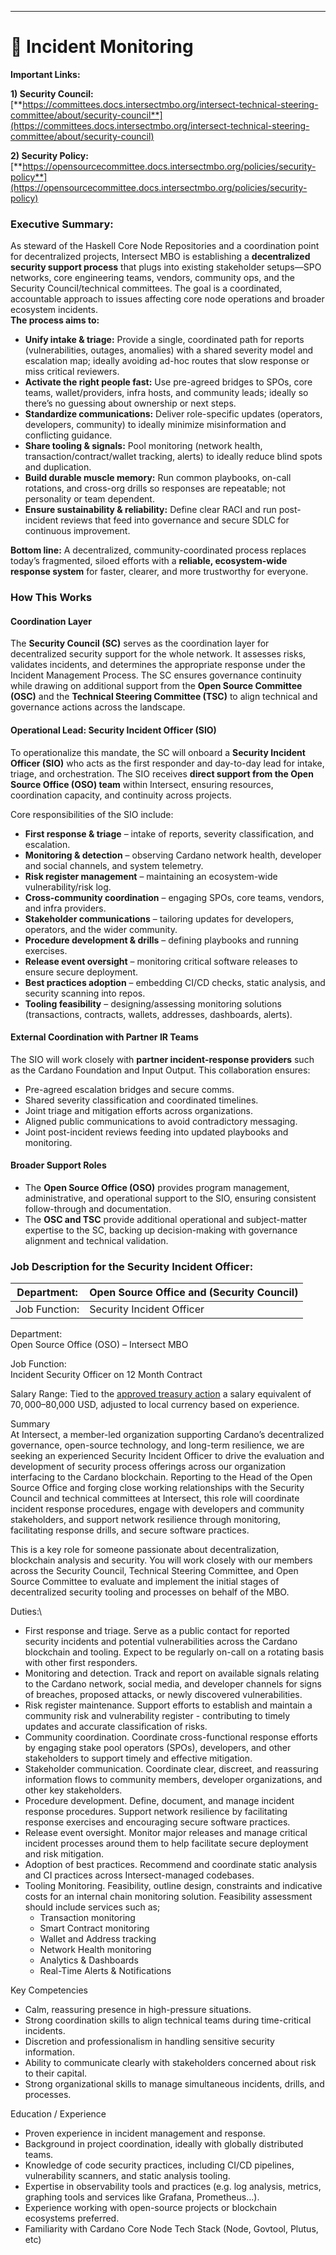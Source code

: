 ---

# 🫣 Incident Monitoring

**Important Links:**

**1) Security Council:** \
[**https://committees.docs.intersectmbo.org/intersect-technical-steering-committee/about/security-council**](https://committees.docs.intersectmbo.org/intersect-technical-steering-committee/about/security-council)

**2) Security Policy:** \
[**https://opensourcecommittee.docs.intersectmbo.org/policies/security-policy**](https://opensourcecommittee.docs.intersectmbo.org/policies/security-policy)

### **Executive Summary:**

As steward of the Haskell Core Node Repositories and a coordination point for decentralized projects, Intersect MBO is establishing a **decentralized security support process** that plugs into existing stakeholder setups—SPO networks, core engineering teams, vendors, community ops, and the Security Council/technical committees. The goal is a coordinated, accountable approach to issues affecting core node operations and broader ecosystem incidents.\
**The process aims to:**

* **Unify intake & triage:** Provide a single, coordinated path for reports (vulnerabilities, outages, anomalies) with a shared severity model and escalation map; ideally avoiding ad-hoc routes that slow response or miss critical reviewers.
* **Activate the right people fast:** Use pre-agreed bridges to SPOs, core teams, wallet/providers, infra hosts, and community leads; ideally so there’s no guessing about ownership or next steps.
* **Standardize communications:** Deliver role-specific updates (operators, developers, community) to ideally minimize misinformation and conflicting guidance.
* **Share tooling & signals:** Pool monitoring (network health, transaction/contract/wallet tracking, alerts) to ideally reduce blind spots and duplication.
* **Build durable muscle memory:** Run common playbooks, on-call rotations, and cross-org drills so responses are repeatable; not personality or team dependent.
* **Ensure sustainability & reliability:** Define clear RACI and run post-incident reviews that feed into governance and secure SDLC for continuous improvement.

**Bottom line:** A decentralized, community-coordinated process replaces today’s fragmented, siloed efforts with a **reliable, ecosystem-wide response system** for faster, clearer, and more trustworthy for everyone.

### How This Works

#### Coordination Layer

The **Security Council (SC)** serves as the coordination layer for decentralized security support for the whole network. It assesses risks, validates incidents, and determines the appropriate response under the Incident Management Process. The SC ensures governance continuity while drawing on additional support from the **Open Source Committee (OSC)** and the **Technical Steering Committee (TSC)** to align technical and governance actions across the landscape.

#### Operational Lead: Security Incident Officer (SIO)

To operationalize this mandate, the SC will onboard a **Security Incident Officer (SIO)** who acts as the first responder and day-to-day lead for intake, triage, and orchestration. The SIO receives **direct support from the Open Source Office (OSO) team** within Intersect, ensuring resources, coordination capacity, and continuity across projects.

Core responsibilities of the SIO include:

* **First response & triage** – intake of reports, severity classification, and escalation.
* **Monitoring & detection** – observing Cardano network health, developer and social channels, and system telemetry.
* **Risk register management** – maintaining an ecosystem-wide vulnerability/risk log.
* **Cross-community coordination** – engaging SPOs, core teams, vendors, and infra providers.
* **Stakeholder communications** – tailoring updates for developers, operators, and the wider community.
* **Procedure development & drills** – defining playbooks and running exercises.
* **Release event oversight** – monitoring critical software releases to ensure secure deployment.
* **Best practices adoption** – embedding CI/CD checks, static analysis, and security scanning into repos.
* **Tooling feasibility** – designing/assessing monitoring solutions (transactions, contracts, wallets, addresses, dashboards, alerts).

#### External Coordination with Partner IR Teams

The SIO will work closely with **partner incident-response providers** such as the Cardano Foundation and Input Output. This collaboration ensures:

* Pre-agreed escalation bridges and secure comms.
* Shared severity classification and coordinated timelines.
* Joint triage and mitigation efforts across organizations.
* Aligned public communications to avoid contradictory messaging.
* Joint post-incident reviews feeding into updated playbooks and monitoring.

#### Broader Support Roles

* The **Open Source Office (OSO)** provides program management, administrative, and operational support to the SIO, ensuring consistent follow-through and documentation.
* The **OSC and TSC** provide additional operational and subject-matter expertise to the SC, backing up decision-making with governance alignment and technical validation.



### Job Description for the Security Incident Officer:

| Department:   | Open Source Office and (Security Council) |
| ------------- | ----------------------------------------- |
| Job Function: | Security Incident Officer                 |

Department:\
Open Source Office (OSO) – Intersect MBO

Job Function:\
Incident Security Officer on 12 Month Contract

Salary Range: Tied to the [approved treasury action](https://gov.tools/outcomes/governance_actions/8ad3d454f3496a35cb0d07b0fd32f687f66338b7d60e787fc0a22939e5d8833e#11) a salary equivalent of $70,000–$80,000 USD, adjusted to local currency based on experience.

Summary\
At Intersect, a member-led organization supporting Cardano’s decentralized governance, open-source technology, and long-term resilience, we are seeking an experienced Security Incident Officer to drive the evaluation and development of security process offerings across our organization interfacing to the Cardano blockchain.  Reporting to the Head of the Open Source Office and forging close working relationships with the Security Council and technical committees at Intersect, this role will coordinate incident response procedures, engage with developers and community stakeholders, and support network resilience through monitoring, facilitating response drills, and secure software practices.

This is a key role for someone passionate about decentralization, blockchain analysis and security. You will work closely with our members across the Security Council, Technical Steering Committee, and Open Source Committee to evaluate and implement the initial stages of decentralized security tooling and processes on behalf of the MBO. &#x20;

Duties:\


* First response and triage. Serve as a public contact for reported security incidents and potential vulnerabilities across the Cardano blockchain and tooling. Expect to be regularly on-call on a rotating basis with other first responders.
* Monitoring and detection. Track and report on available signals relating to the Cardano network, social media, and developer channels for signs of breaches, proposed attacks, or newly discovered vulnerabilities.
* Risk register maintenance. Support efforts to establish and maintain a community risk and vulnerability register -  contributing to timely updates and accurate classification of risks.
* Community coordination. Coordinate cross-functional response efforts by engaging stake pool operators (SPOs), developers, and other stakeholders to support timely and effective mitigation.
* Stakeholder communication. Coordinate clear, discreet, and reassuring information flows to community members, developer organizations, and other key stakeholders.
* Procedure development. Define, document, and manage incident response procedures. Support network resilience by facilitating response exercises and encouraging secure software practices.
* Release event oversight. Monitor major releases and manage critical incident processes around them to help facilitate secure deployment and risk mitigation.
* Adoption of best practices. Recommend and coordinate static analysis and CI practices across Intersect-managed codebases.
* Tooling Monitoring. Feasibility, outline design, constraints and indicative costs for an internal chain monitoring solution. Feasibility assessment  should include services such as;
  * Transaction monitoring
  * Smart Contract monitoring
  * Wallet and Address tracking
  * Network Health monitoring
  * Analytics & Dashboards
  * Real-Time Alerts & Notifications

Key Competencies

* Calm, reassuring presence in high-pressure situations.
* Strong coordination skills to align technical teams during time-critical incidents.
* Discretion and professionalism in handling sensitive security information.
* Ability to communicate clearly with stakeholders concerned about risk to their capital.
* Strong organizational skills to manage simultaneous incidents, drills, and processes.

Education / Experience

* Proven experience in incident management and response.
* Background in project coordination, ideally with globally distributed teams.
* Knowledge of code security practices, including CI/CD pipelines, vulnerability scanners, and static analysis tooling.
* Expertise in observability tools and practices (e.g. log analysis, metrics, graphing tools and services like Grafana, Prometheus…).
* Experience working with open-source projects or blockchain ecosystems preferred.
* Familiarity with Cardano Core Node Tech Stack (Node, Govtool, Plutus, etc)
